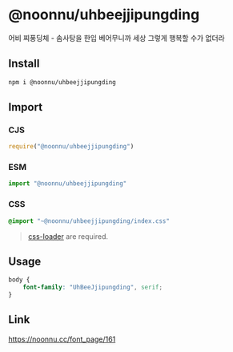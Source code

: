# @noonnu/uhbeejjipungding
어비 찌풍딩체 - 솜사탕을 한입 베어무니까 세상 그렇게 행복할 수가 없더라

## Install
```sh
npm i @noonnu/uhbeejjipungding
```
## Import
### CJS
```js
require("@noonnu/uhbeejjipungding")
```
### ESM
```js
import "@noonnu/uhbeejjipungding"
```
### CSS 
```css
@import "~@noonnu/uhbeejjipungding/index.css"
```
> [css-loader](https://github.com/webpack-contrib/css-loader) are required.

## Usage
```css
body {
    font-family: "UhBeeJjipungding", serif;
}
```

## Link
https://noonnu.cc/font_page/161
